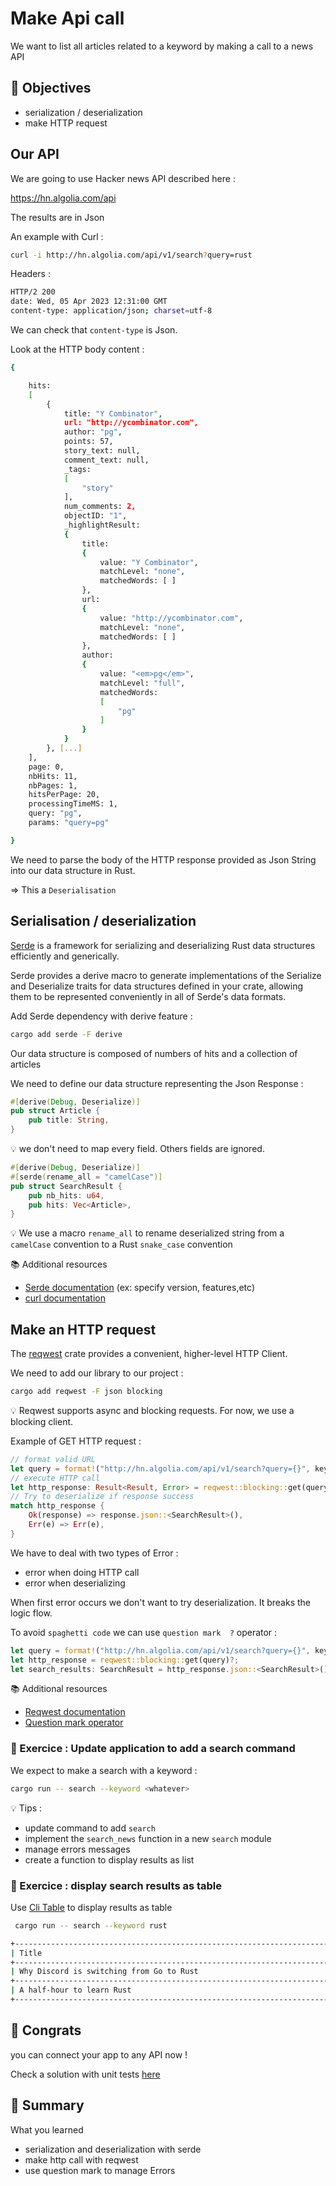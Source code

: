 # Make Api call 

We want to list all articles related to a keyword by making a call to a news API

## :dart: Objectives

* serialization / deserialization
* make HTTP request

## Our API

We are going to use Hacker news API described here : 

https://hn.algolia.com/api

The results are in Json

An example with Curl :

```bash
curl -i http://hn.algolia.com/api/v1/search?query=rust
```

Headers :

```bash
HTTP/2 200
date: Wed, 05 Apr 2023 12:31:00 GMT
content-type: application/json; charset=utf-8
```
We can check that `content-type` is Json.

Look at the HTTP body content :

```bash
{

    hits:
    [
        {
            title: "Y Combinator",
            url: "http://ycombinator.com",
            author: "pg",
            points: 57,
            story_text: null,
            comment_text: null,
            _tags: 
            [
                "story"
            ],
            num_comments: 2,
            objectID: "1",
            _highlightResult: 
            {
                title: 
                {
                    value: "Y Combinator",
                    matchLevel: "none",
                    matchedWords: [ ]
                },
                url: 
                {
                    value: "http://ycombinator.com",
                    matchLevel: "none",
                    matchedWords: [ ]
                },
                author: 
                {
                    value: "<em>pg</em>",
                    matchLevel: "full",
                    matchedWords: 
                    [
                        "pg"
                    ]
                }
            }
        }, [...]
    ],
    page: 0,
    nbHits: 11,
    nbPages: 1,
    hitsPerPage: 20,
    processingTimeMS: 1,
    query: "pg",
    params: "query=pg"

}
```

We need to parse the body of the HTTP response provided as Json String into our data structure in Rust. 

=> This a `Deserialisation` 

## Serialisation / deserialization

[Serde](https://serde.rs/) is a framework for serializing and deserializing Rust data structures efficiently and generically.


Serde provides a derive macro to generate implementations of the Serialize and Deserialize traits for data structures defined in your crate, allowing them to be represented conveniently in all of Serde's data formats.

Add Serde dependency with derive feature : 

```bash
cargo add serde -F derive
```

Our data structure is composed of numbers of hits and a collection of articles

We need to define our data structure representing the Json Response : 

```rust
#[derive(Debug, Deserialize)]
pub struct Article {
    pub title: String,
}
```

:bulb: we don't need to map every field. Others fields are ignored.

```rust
#[derive(Debug, Deserialize)]
#[serde(rename_all = "camelCase")]
pub struct SearchResult {
    pub nb_hits: u64,
    pub hits: Vec<Article>,
}

```

:bulb: We use a macro `rename_all` to rename deserialized string from a `camelCase` convention to a Rust `snake_case` convention



:books: Additional resources

* [Serde documentation](https://doc.rust-lang.org/cargo/commands/cargo-add.html) (ex: specify version, features,etc)
* [curl documentation](https://github.com/curl/curl)


## Make an HTTP request

The [reqwest](https://docs.rs/reqwest/latest/reqwest/) crate provides a convenient, higher-level HTTP Client. 

We need to add our library to our project :

```basH
cargo add reqwest -F json blocking
```

:bulb: Reqwest supports async and blocking requests. For now, we use a blocking client.


Example of GET HTTP request : 

```rust
// format valid URL
let query = format!("http://hn.algolia.com/api/v1/search?query={}", keyword);
// execute HTTP call
let http_response: Result<Result, Error> = reqwest::blocking::get(query);
// Try to deserialize if response success
match http_response {
    Ok(response) => response.json::<SearchResult>(),
    Err(e) => Err(e),
}
```

We have to deal with two types of Error :
 * error when doing HTTP call
 * error when deserializing 

When first error occurs we don't want to try deserialization. It breaks  the logic flow.
        
To avoid `spaghetti code` we can use `question mark  ?` operator :

```rust
let query = format!("http://hn.algolia.com/api/v1/search?query={}", keyword);
let http_response = reqwest::blocking::get(query)?;
let search_results: SearchResult = http_response.json::<SearchResult>()?;
```

:books: Additional resources

* [Reqwest documentation](https://docs.rs/reqwest/latest/reqwest/)
* [Question mark operator](https://doc.rust-lang.org/rust-by-example/std/result/question_mark.html)


### :pencil: Exercice : Update application to add a search command

We expect to make a search with a keyword :

```bash
cargo run -- search --keyword <whatever>
```


:bulb: Tips : 
* update command to add `search` 
* implement the `search_news` function in a new `search` module
* manage errors messages 
* create a function to display results as list 


### :pencil: Exercice : display search results as table


Use [Cli Table](https://docs.rs/cli-table/latest/cli_table/index.html#) to display results as table


```bash
 cargo run -- search --keyword rust

+----------------------------------------------------------------------------+
| Title                                                                      |
+----------------------------------------------------------------------------+
| Why Discord is switching from Go to Rust                                   |
+----------------------------------------------------------------------------+
| A half-hour to learn Rust                                                  |
+----------------------------------------------------------------------------+

```


## :clap: Congrats

you can connect your app to any API now ! 

Check a solution with unit tests [here](./solution/src/main.rs) 

## :pencil: Summary

What you learned 

* serialization and deserialization with serde
* make http call with reqwest
* use question mark to manage Errors


